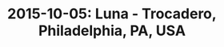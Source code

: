 ---
layout: show
title: '2015-10-05: Luna - Trocadero, Philadelphia, PA, USA'
name: 2015-10-05-luna-trocadero-philadelphia-pa-usa
show-venue: 'Trocadero, Philadelphia, PA, USA'
show-setlist: 
show-date: 2015-10-05
category: 2015
show-radio: 
show-lastfm: 
show-cancelled: 
performers: [
  "Dean Wareham - guitar/vocals",
  "Sean Eden - guitar",
  "Lee Wall - drums",
  "Britta Phillips - bass"
  ]
facebook-event-url: 
show-poster-url: 
show-ticket-url: 'https://www.ticketfly.com/purchase/event/853271'
show-venue-website: 'http://www.thetroc.com/event/853271-luna-philadelphia/'
show-additional: 
---